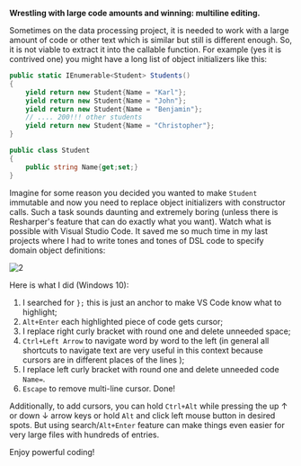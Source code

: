 **Wrestling with large code amounts and winning: multiline editing.**

Sometimes on the data processing project, it is needed to work with a large amount of code or other text which is similar but still is different enough. So, it is not viable to extract it into the callable function. For example (yes it is contrived one) you might have a long list of object initializers like this:

```cs
public static IEnumerable<Student> Students()
{
    yield return new Student{Name = "Karl"};
    yield return new Student{Name = "John"};
    yield return new Student{Name = "Benjamin"};
    // .... 200!!! other students
    yield return new Student{Name = "Christopher"};
}

public class Student
{
    public string Name{get;set;}
}
```

Imagine for some reason you decided you wanted to make `Student` immutable and now you need to replace object initializers with constructor calls. Such a task sounds daunting and extremely boring (unless there is Resharper's feature that can do exactly what you want). Watch what is possible with Visual Studio Code. It saved me so much time in my last projects where I had to write tones and tones of DSL code to specify domain object definitions:

![2](https://user-images.githubusercontent.com/14070311/30664882-d9e9e63a-9e57-11e7-82e8-8903192e328c.gif)

Here is what I did (Windows 10):
1) I searched for `};` this is just an anchor to make VS Code know what to highlight;
2) `Alt+Enter` each highlighted piece of code gets cursor;
3) I replace right curly bracket with round one and delete unneeded space;
4) `Ctrl+Left Arrow` to navigate word by word to the left (in general all shortcuts to navigate text are very useful in this context because cursors are in different places of the lines );
5) I replace left curly bracket with round one and delete unneeded code `Name=`.
6) `Escape` to remove multi-line cursor. Done!

Additionally, to add cursors, you can hold `Ctrl+Alt` while pressing the up ↑ or down ↓ arrow keys or hold `Alt` and click left mouse button in desired spots.  But using search/`Alt+Enter` feature can make things even easier for very large files with hundreds of entries.

Enjoy powerful coding! 
